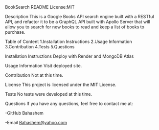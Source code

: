 BookSearch README
License:MIT

Description
This is a Google Books API search engine built with a RESTful API, and refactor it to be a GraphQL API built with Apollo Server that will allow you to search for new books to read and keep a list of books to purchase.

Table of Content
1.Installation Instructions 2.Usage Information 3.Contribution 4.Tests 5.Questions

Installation Instructions
Deploy with Render and MongoDB Atlas

Usage Information
Visit deployed site.

Contribution
Not at this time.

License
This project is licensed under the MIT License.

Tests
No tests were developed at this time.

Questions
If you have any questions, feel free to contact me at:

-GitHub Bahashem

-Email Bahashem@yahoo.com